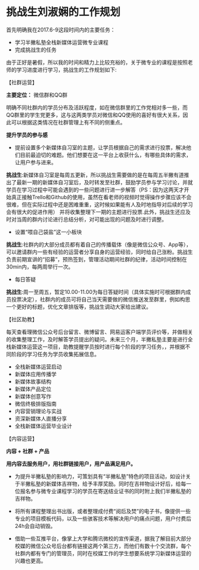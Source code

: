 #   挑战生刘淑娴的工作规划

首先明确我在2017.6-9这段时间内的主要任务：

- 学习半撇私塾全栈新媒体运营微专业课程
- 完成挑战生的任务

由于正好是暑假，所以我的时间和精力上比较充裕的，关于微专业的课程是按照老师的学习进度进行学习，挑战生的工作规划如下:

【社群运营】

**主要定位：** 微信群和QQ群

明确不同社群内的学员分布及活跃程度，如在微信群里的工作党相对多一些，而QQ群里的学生党更多，这与这两类学员对微信和QQ使用的喜好有很大关系，因此可以根据这类情况在社群管理上有不同的侧重点。

**提升学员的参与感**

-  提前设置多个新媒体自习室的主题，让学员根据自己的需求进行投票，解决他们目前最迫切的难题。他们想要在这一平台上收获什么，有哪些具体的需求，让用户参与进来。

**挑战生**:新媒体自习室是每周五更新，所以挑战生需要做的是在每周五半撇有道推出了最新一期的新媒体自习室后，及时转发至社群，鼓励学员参与学习讨论，并就学员在学习过程中可能会遇到的一些问题进行进一步解答（PS：因为这两天才开始真正接触Trello和Github的使用，虽然在看老师的视频时觉得操作步骤应该不会很难，但在实际过程中还是困难重重，这时候如果能有人及时地指导对后续的学习会有很大的促进作用） 并将收集整理下一期的主题进行投票.此外，挑战生还应及时对当周的群内讨论进行总结分析，对可能出现的问题及时进行调整。

+ 设置“喂自己袋盐”这一小板块

**挑战生**:社群内的大部分成员都有着自己的传播载体（像是微信公众号、App等），可以邀请群内一些有经验的运营者分享自身的运营经验，同时给自己涨粉。挑战生负责前期宣讲的“招募”，预热签到，管理活动期间社群的纪律，活动时间控制在30min内，每两周举行一次。

- 每日答疑

**挑战生**:周一至周五，暂定10.00-11.00为每日答疑时间（具体实施时可根据群内成员投票决定），社群内的成员可将自己当天需要做的微信推送发至群里，例如构思一个更好的标题，优化文章排版等，挑战生调动大家给出建议。

【社区助教】

每天查看理微信公众号后台留言、微博留言、网易运客户端学员评价等，并做相关的收集整理工作，及时解答学员提出的疑问。未来三个月，半撇私塾主要是进行全栈新媒体运营这一项目，助教提醒学员按时进行每个阶段的学习任务，，并根据不同阶段的学习任务为学员收集拓展信息。

- 全栈新媒体运营启动
- 新媒体应用传播学
-  新媒体故事结构
- 新媒体产品定位
- 新媒体创意写作
-  微信终极排版指南
-  内容营销理论与实战
-  资深新媒体人直播分享
-  全栈新媒体运营毕业设计

【内容运营】

**内容 + 社群 + 产品**

**用内容去服务用户，用社群链接用户，用产品满足用户。**

- 为提升半撇私塾的影响力，可策划具有“半撇私塾”特色的项目活动，如设计关于半撇私塾的新媒体吉祥物，给予丰厚奖励。同时在吉祥物设计好后，给每一位报名参与微专业课程学习的学员在寄送结业证书的同时附上我们半撇私塾的吉祥物。

-  将所有课程整理出书出版，或者整理成付费“阅后及焚”的电子书，像提供一些专业的项目模板代码，以及一些骇客技术等解决用户的痛点问题，用户付费后24h会自动销毁。

- 借助一些互推平台，像掌上大学和腾讯微校的宣传渠道，据我了解目前大部分校媒的微信公众号后台都有链接这两个第三方，而他们有数十个交流群，每个社群内都有专门的管理员，同时在校媒工作的学生想要系统学习新媒体运营的兴趣也更高。


